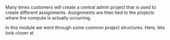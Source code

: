 Many times customers will create a central admin project that is used to create different assignments. Assignments are then tied to the projects where the compute is actually occurring.

In this module we went through some common project structures. Here, lets look closer at 